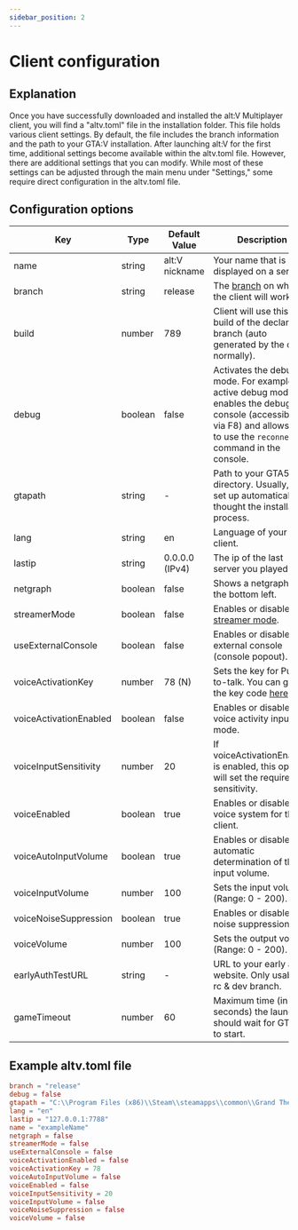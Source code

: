 ```yaml
---
sidebar_position: 2
---
```


# Client configuration

## Explanation

Once you have successfully downloaded and installed the alt:V Multiplayer client, you will find a "altv.toml" file in
the installation folder.
This file holds various client settings.
By default, the file includes the branch information and the path to your GTA:V installation.
After launching alt:V for the first time, additional settings become available within the altv.toml file.
However, there are additional settings that you can modify.
While most of these settings can be adjusted through the main menu under "Settings," some require direct configuration
in the altv.toml file.

## Configuration options

| Key                    | Type    | Default Value  | Description                                                                                                                                                            |
|------------------------|---------|----------------|------------------------------------------------------------------------------------------------------------------------------------------------------------------------|
| name                   | string  | alt:V nickname | Your name that is displayed on a server.                                                                                                                               |
| branch                 | string  | release        | The [branch](/general/getting_started/branches) on which the client will work.                                                                                         | 
| build                  | number  | 789            | Client will use this build of the declared branch (auto generated by the client normally).                                                                             |
| debug                  | boolean | false          | Activates the debug mode. For example, a active debug mode enables the debug-console (accessible via F8) and allows you to use the `reconnect` command in the console. |
| gtapath                | string  | -              | Path to your GTA5 directory. Usually, it is set up automatically thought the installation process.                                                                     |
| lang                   | string  | en             | Language of your client.                                                                                                                                               |
| lastip                 | string  | 0.0.0.0 (IPv4) | The ip of the last server you played on.                                                                                                                               |
| netgraph               | boolean | false          | Shows a netgraph on the bottom left.                                                                                                                                   |
| streamerMode           | boolean | false          | Enables or disables the [streamer mode](https://www.google.com).                                                                                                       |
| useExternalConsole     | boolean | false          | Enables or disables the external console (console popout).                                                                                                             |
| voiceActivationKey     | number  | 78 (N)         | Sets the key for Push-to-talk. You can get the key code [here](https://keycode.info/).                                                                                 |
| voiceActivationEnabled | boolean | false          | Enables or disables the voice activity input mode.                                                                                                                     |
| voiceInputSensitivity  | number  | 20             | If voiceActivationEnabled is enabled, this option will set the required sensitivity.                                                                                   |
| voiceEnabled           | boolean | true           | Enables or disables the voice system for the client.                                                                                                                   |
| voiceAutoInputVolume   | boolean | true           | Enables or disables the automatic determination of the input volume.                                                                                                   |
| voiceInputVolume       | number  | 100            | Sets the input volume (Range: 0 - 200).                                                                                                                                |
| voiceNoiseSuppression  | boolean | true           | Enables or disables the noise suppression.                                                                                                                             |
| voiceVolume            | number  | 100            | Sets the output volume (Range: 0 - 200).                                                                                                                               |
| earlyAuthTestURL       | string  | -              | URL to your early auth website. Only usable in rc & dev branch.                                                                                                        |
| gameTimeout            | number  | 60             | Maximum time (in seconds) the launcher should wait for GTA V to start.                                                                                                 |

## Example altv.toml file

```toml showLineNumbers
branch = "release"
debug = false
gtapath = "C:\\Program Files (x86)\\Steam\\steamapps\\common\\Grand Theft Auto V"
lang = "en"
lastip = "127.0.0.1:7788"
name = "exampleName"
netgraph = false
streamerMode = false
useExternalConsole = false
voiceActivationEnabled = false
voiceActivationKey = 78
voiceAutoInputVolume = false
voiceEnabled = false
voiceInputSensitivity = 20
voiceInputVolume = false
voiceNoiseSuppression = false
voiceVolume = false
```